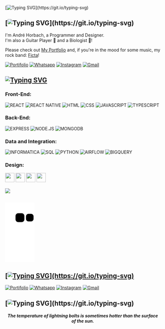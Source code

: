 [![Typing SVG](https://readme-typing-svg.demolab.com?font=Exo&weight=600&size=26&duration=3000&pause=2000&color=00FFFF&width=435&lines=Welcome+to+my+profile!)](https://git.io/typing-svg)


## [![Typing SVG](https://readme-typing-svg.demolab.com?font=Exo&weight=600&duration=1&pause=1000&color=00FFFF&background=33333300&vCenter=true&repeat=false&width=435&height=25&lines=About+Me:)](https://git.io/typing-svg)

I'm André Horbach, a Programmer and Designer. </br>
I'm also a Guitar Player 🎸 and a Biologist 🌱!

Please check out [My Portfolio](http://www.andrehorbach.com.br/) and, if you're in the mood for some music, my rock band: [Ficta](https://www.instagram.com/ficta.oficial/)!

[![Portifolio](https://img.shields.io/badge/website-333333?style=for-the-badge&logo=About.me&logoColor=white)](http://www.andrehorbach.com.br) [![Whatsapp](https://img.shields.io/badge/WhatsApp-25D366?style=for-the-badge&logo=whatsapp&logoColor=white)](https://wa.me/5551992675274)  [![Instagram](https://img.shields.io/badge/Instagram-E4405F?style=for-the-badge&logo=instagram&logoColor=white)](https://www.instagram.com/andre.horbach/) [![Gmail](https://img.shields.io/badge/Gmail-ffffff?style=for-the-badge&logo=gmail&logoColor=red)](mailto:horbach.dev@gmail.com) 

## [![Typing SVG](https://readme-typing-svg.demolab.com?font=Exo&weight=600&duration=1&pause=1000&color=00FFFF&background=33333300&vCenter=true&repeat=false&width=435&height=25&lines=My+Tech+Stacks%3A)](https://git.io/typing-svg)

### Front-End:
![REACT](https://img.shields.io/badge/React-61DAFB?style=for-the-badge&logo=react&logoColor=20232A) ![REACT NATIVE](https://img.shields.io/badge/React_Native-20232A?style=for-the-badge&logo=react&logoColor=61DAFB) ![HTML](https://img.shields.io/badge/HTML5-E34F26?style=for-the-badge&logo=html5&logoColor=white) ![CSS](https://img.shields.io/badge/CSS3-1572B6?style=for-the-badge&logo=css3&logoColor=white) ![JAVASCRIPT](https://img.shields.io/badge/JavaScript-F7DF1E?style=for-the-badge&logo=javascript&logoColor=black) ![TYPESCRIPT](https://img.shields.io/badge/TypeScript-007ACC?style=for-the-badge&logo=typescript&logoColor=white) 

### Back-End:
![EXPRESS](https://img.shields.io/badge/Express.js-333333?style=for-the-badge&logo=javascript&logoColor=F7DF1E) ![NODE.JS](https://img.shields.io/badge/Node.js-43853D?style=for-the-badge&logo=node.js&logoColor=white) ![MONGODB](https://img.shields.io/badge/MongoDB-4EA94B?style=for-the-badge&logo=mongodb&logoColor=white)

### Data and Integration:
![INFORMATICA](https://img.shields.io/badge/INFORMATICA-E34F26?style=for-the-badge&logo=informatica&logoColor=white) ![SQL](https://img.shields.io/badge/SQL-4479A1?style=for-the-badge&logo=mysql&logoColor=ffffff) ![PYTHON](https://img.shields.io/badge/PYTHON-ECD53F?style=for-the-badge&logo=python&logoColor=000000) ![AIRFLOW](https://img.shields.io/badge/AIRFLOW-00B388?style=for-the-badge&logo=apacheairflow&logoColor=ffffff) ![BIGQUERY](https://img.shields.io/badge/BIGQUERY-ffffff?style=for-the-badge&logo=googlebigquery&logoColor=red) 

### Design:
<img src="https://cdn.jsdelivr.net/gh/devicons/devicon/icons/figma/figma-original.svg" height="30" width="30"/>  <img src="https://cdn.jsdelivr.net/gh/devicons/devicon/icons/photoshop/photoshop-plain.svg" height="30" width="30"/>  <img src="https://cdn.jsdelivr.net/gh/devicons/devicon/icons/illustrator/illustrator-plain.svg" height="30" width="30"/>  <img src="https://cdn.jsdelivr.net/gh/devicons/devicon/icons/aftereffects/aftereffects-original.svg" height="30" width="30"/>  

                        
<div>
  <a href="https://github.com/andrehorbach">
   <img align="center" height="200" src="https://github-readme-stats.vercel.app/api/top-langs/?username=andrehorbach&layout=compact&langs_count=16&theme=dracula"/>
</div>

</br>
 
  ![Snake animation](https://github.com/andrehorbach/andrehorbach/blob/output/github-contribution-grid-snake.svg)
 
</div>


## [![Typing SVG](https://readme-typing-svg.demolab.com?font=Exo&weight=600&duration=1&pause=1000&color=00FFFF&background=33333300&vCenter=true&repeat=false&width=435&height=25&lines=Contact:)](https://git.io/typing-svg)

[![Portifolio](https://img.shields.io/badge/website-333333?style=for-the-badge&logo=About.me&logoColor=white)](http://www.andrehorbach.com.br) [![Whatsapp](https://img.shields.io/badge/WhatsApp-25D366?style=for-the-badge&logo=whatsapp&logoColor=white)](https://wa.me/5551992675274)  [![Instagram](https://img.shields.io/badge/Instagram-E4405F?style=for-the-badge&logo=instagram&logoColor=white)](https://www.instagram.com/andre.horbach/) [![Gmail](https://img.shields.io/badge/Gmail-ffffff?style=for-the-badge&logo=gmail&logoColor=red)](http://www.andrehorbach.com.br) 


## [![Typing SVG](https://readme-typing-svg.demolab.com?font=Exo&weight=600&duration=1&pause=1000&color=00FFFF&background=33333300&vCenter=true&repeat=false&width=435&height=25&lines=Random+Fact:)](https://git.io/typing-svg)
<i>
<h4 quote align='center'>The temperature of lightning bolts is sometimes hotter than the surface of the sun.</h4 quote>
</i>

